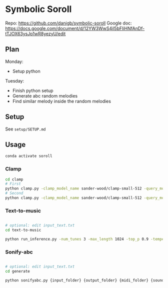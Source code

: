 # Symbolic Soroll

Repo: https://github.com/danigb/symbolic-soroll
Google doc: https://docs.google.com/document/d/12YW3WwS4il5bFIiHNfAnDf-tTJOX63ysJp1wR8yezyU/edit

## Plan

Monday:

- Setup python

Tuesday:

- Finish python setup
- Generate abc random melodies
- Find similar melody inside the random melodies

## Setup

See `setup/SETUP.md`

## Usage

```bash
conda activate soroll
```

### Clamp

```bash
cd clamp
# First
python clamp.py -clamp_model_name sander-wood/clamp-small-512 -query_modal music -key_modal text -top_n 100
# Second
python clamp.py -clamp_model_name sander-wood/clamp-small-512 -query_modal text -key_modal music -top_n 100
```

### Text-to-music

```bash

# optional: edit input_text.txt
cd text-to-music

python run_inference.py -num_tunes 3 -max_length 1024 -top_p 0.9 -temperature 1.0 -seed 0
```

### Sonify-abc

```bash

# optional: edit input_text.txt
cd generate

python sonifyabc.py {input_folder} {output_folder} {midi_folder} {soundfont_file}
```
